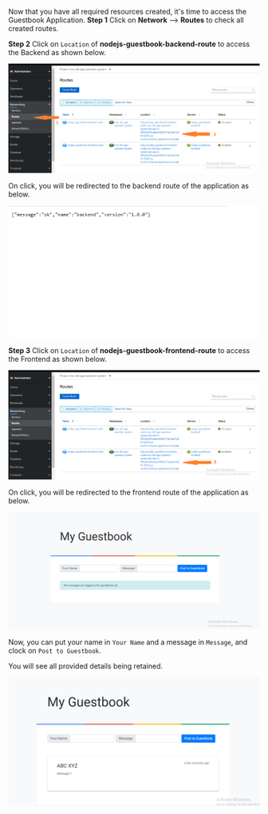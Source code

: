 Now that you have all required resources created, it's time to access the Guestbook Application.
**Step 1**
Click on **Network** --> **Routes** to check all created routes.

**Step 2**
Click on `Location` of **nodejs-guestbook-backend-route** to access the Backend as shown below.

![](_attachments/routes-backend.png)

On click, you will be redirected to the backend route of the application as below.

![](_attachments/backend.png)

**Step 3**
Click on `Location` of **nodejs-guestbook-frontend-route** to access the Frontend as shown below.

![](_attachments/routes-frontend.png)

On click, you will be redirected to the frontend route of the application as below.

![](_attachments/frontend.png)

Now, you can put your name in `Your Name` and a message in `Message`, and clock on `Post to Guestbook`.

You will see all provided details being retained.

![](_attachments/frontend-post.png)